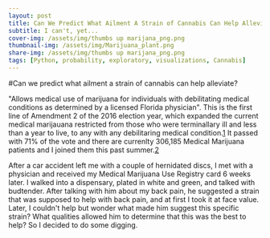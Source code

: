 ```yaml
---
layout: post
title: Can We Predict What Ailment A Strain of Cannabis Can Help Alleviate?
subtitle: I can't, yet...
cover-img: /assets/img/thumbs up marijana_png.png
thumbnail-img: /assets/img/Marijuana_plant.png
share-img: /assets/img/thumbs up marijana_png.png
tags: [Python, probability, exploratory, visualizations, Cannabis]
---
```


#Can we predict what ailment a strain of cannabis can help alleviate?

"Allows medical use of marijuana for individuals with debilitating medical conditions as determined by a licensed Florida physician". This is the first line of Amendment 2 of the 2016 election year, which expanded the current medical marijauana restricted from those who were terminallary ill and less than a year to live, to any with any debilitaring medical condition.[1](https://en.wikipedia.org/wiki/2016_Florida_Amendment_2) It passed with 71% of the vote and there are currenlty 306,185 Medical Marijuana patients and I joined them this past summer.[2](https://www.mpp.org/issues/medical-marijuana/state-by-state-medical-marijuana-laws/medical-marijuana-patient-numbers/)

After a car accident left me with a couple of hernidated discs, I met with a physician and received my Medical Marijuana Use Registry card 6 weeks later. I walked into a dispensary, plated in white and green, and talked with budtender. After talking with him about my back pain, he suggested a strain that was supposed to help with back pain, and at first I took it at face value. Later, I couldn't help but wonder what made him suggest this specific strain? What qualities allowed him to determine that this was the best to help? So I decided to do some digging.
